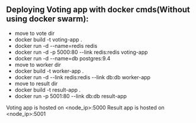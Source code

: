 Deploying Voting app with docker cmds(Without using docker swarm):
--------------------------------------
* move to vote dir
* docker build -t voting-app .
* docker run -d  --name=redis redis
* docker run -d -p 5000:80 --link redis:redis voting-app
* docker run -d --name=db postgres:9.4
* move to worker dir
* docker build -t worker-app .
* docker run -d --link redis:redis --link db:db worker-app
* move to result dir
* docker build -t result-app .
* docker run -p 5001:80 --link db:db result-app

Voting app is hosted on <node_ip>:5000
Result app is hosted on <node_ip>:5001